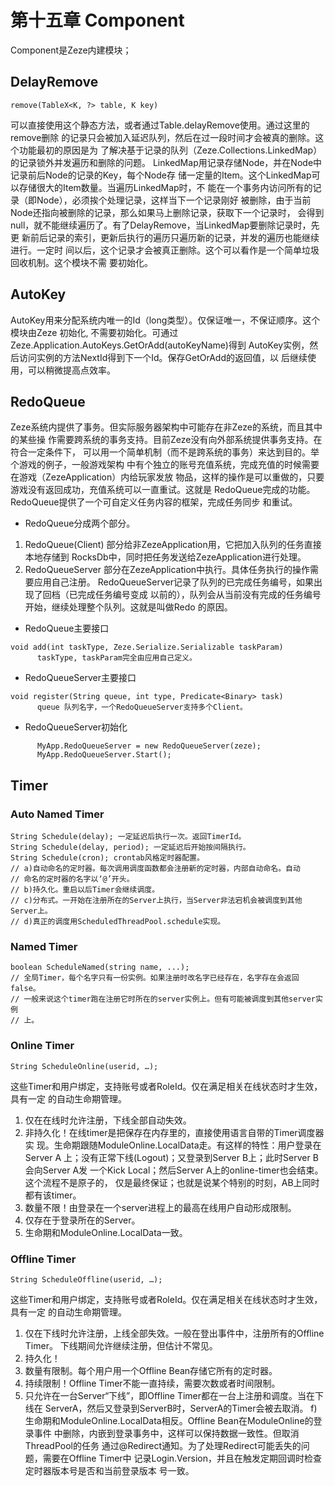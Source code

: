 # 第十五章 Component

Component是Zeze内建模块；

## DelayRemove
```
remove(TableX<K, ?> table, K key)
```
可以直接使用这个静态方法，或者通过Table.delayRemove使用。通过这里的remove删除
的记录只会被加入延迟队列，然后在过一段时间才会被真的删除。这个功能最初的原因是为
了解决基于记录的队列（Zeze.Collections.LinkedMap）的记录锁外并发遍历和删除的问题。
LinkedMap用记录存储Node，并在Node中记录前后Node的记录的Key，每个Node存
储一定量的Item。这个LinkedMap可以存储很大的Item数量。当遍历LinkedMap时，不
能在一个事务内访问所有的记录（即Node），必须挨个处理记录，这样当下一个记录刚好
被删除，由于当前Node还指向被删除的记录，那么如果马上删除记录，获取下一个记录时，
会得到null，就不能继续遍历了。有了DelayRemove，当LinkedMap要删除记录时，先更
新前后记录的索引，更新后执行的遍历只遍历新的记录，并发的遍历也能继续进行。一定时
间以后，这个记录才会被真正删除。这个可以看作是一个简单垃圾回收机制。这个模块不需
要初始化。

## AutoKey
AutoKey用来分配系统内唯一的Id（long类型）。仅保证唯一，不保证顺序。这个模块由Zeze
初始化, 不需要初始化。可通过Zeze.Application.AutoKeys.GetOrAdd(autoKeyName)得到
AutoKey实例，然后访问实例的方法NextId得到下一个Id。保存GetOrAdd的返回值，以
后继续使用，可以稍微提高点效率。

## RedoQueue
Zeze系统内提供了事务。但实际服务器架构中可能存在非Zeze的系统，而且其中的某些操
作需要跨系统的事务支持。目前Zeze没有向外部系统提供事务支持。在符合一定条件下，
可以用一个简单机制（而不是跨系统的事务）来达到目的。举个游戏的例子，一般游戏架构
中有个独立的账号充值系统，完成充值的时候需要在游戏（ZezeApplication）内给玩家发放
物品，这样的操作是可以重做的，只要游戏没有返回成功，充值系统可以一直重试。这就是
RedoQueue完成的功能。RedoQueue提供了一个可自定义任务内容的框架，完成任务同步
和重试。
* RedoQueue分成两个部分。
1.	RedoQueue(Client) 部分给非ZezeApplication用，它把加入队列的任务直接本地存储到
      RocksDb中，同时把任务发送给ZezeApplication进行处理。
2.	RedoQueueServer 部分在ZezeApplication中执行。具体任务执行的操作需要应用自己注册。
      RedoQueueServer记录了队列的已完成任务编号，如果出现了回档（已完成任务编号变成
      以前的），队列会从当前没有完成的任务编号开始，继续处理整个队列。这就是叫做Redo
      的原因。
* RedoQueue主要接口
```
void add(int taskType, Zeze.Serialize.Serializable taskParam)
      taskType, taskParam完全由应用自己定义。
```
* RedoQueueServer主要接口
```
void register(String queue, int type, Predicate<Binary> task)
      queue 队列名字，一个RedoQueueServer支持多个Client。
```

* RedoQueueServer初始化
```
      MyApp.RedoQueueServer = new RedoQueueServer(zeze);
      MyApp.RedoQueueServer.Start();
```

## Timer
### Auto Named Timer
```
String Schedule(delay); 一定延迟后执行一次。返回TimerId。
String Schedule(delay, period); 一定延迟后开始按间隔执行。
String Schedule(cron); crontab风格定时器配置。
// a)自动命名的定时器。每次调用调度函数都会注册新的定时器，内部自动命名。自动
// 命名的定时器的名字以‘@’开头。
// b)持久化。重启以后Timer会继续调度。
// c)分布式。一开始在注册所在的Server上执行，当Server非法宕机会被调度到其他Server上。
// d)真正的调度用ScheduledThreadPool.schedule实现。
```

### Named Timer
```
boolean ScheduleNamed(string name, ...);
// 全局Timer，每个名字只有一份实例。如果注册时改名字已经存在，名字存在会返回false。
// 一般来说这个timer跑在注册它时所在的server实例上。但有可能被调度到其他server实例
// 上。
```

### Online Timer
```
String ScheduleOnline(userid, …);
```
这些Timer和用户绑定，支持账号或者RoleId。仅在满足相关在线状态时才生效，具有一定
的自动生命期管理。
1. 仅在在线时允许注册，下线全部自动失效。
2. 非持久化！在线timer是把保存在内存里的，直接使用语言自带的Timer调度器实
现。生命期跟随ModuleOnline.LocalData走。有这样的特性：用户登录在Server A
上；没有正常下线(Logout)；又登录到Server B上；此时Server B会向Server A发
一个Kick Local；然后Server A上的online-timer也会结束。这个流程不是原子的，
仅是最终保证；也就是说某个特别的时刻，AB上同时都有该timer。
3. 数量不限！由登录在一个server进程上的最高在线用户自动形成限制。
4. 仅存在于登录所在的Server。
5. 生命期和ModuleOnline.LocalData一致。

### Offline Timer
```
String ScheduleOffline(userid, …);
```
这些Timer和用户绑定，支持账号或者RoleId。仅在满足相关在线状态时才生效，具有一定
的自动生命期管理。
1. 仅在下线时允许注册，上线全部失效。一般在登出事件中，注册所有的Offline Timer。
下线期间允许继续注册，但估计不常见。
2. 持久化！
3. 数量有限制。每个用户用一个Offline Bean存储它所有的定时器。
4. 持续限制！Offline Timer不能一直持续，需要次数或者时间限制。
5. 只允许在一台Server“下线”，即Offline Timer都在一台上注册和调度。当在下线在
ServerA，然后又登录到ServerB时，ServerA的Timer会被去取消。
f)	生命期和ModuleOnline.LocalData相反。Offline Bean在ModuleOnline的登录事件
中删除，内嵌到登录事务中，这样可以保持数据一致性。但取消ThreadPool的任务
通过@Redirect通知。为了处理Redirect可能丢失的问题，需要在Offline Timer中
记录Login.Version，并且在触发定期回调时检查定时器版本号是否和当前登录版本
号一致。
